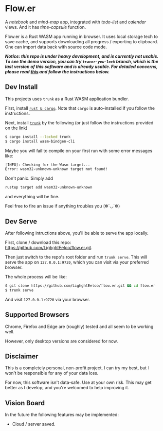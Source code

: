 # Flow.er

A *notebook* and *mind-map* app, integrated with *todo-list* and *calendar* views. And it has *time-capsule* function.

Flow.er is a Rust WASM app running in browser. It uses local storage tech to save cache, and supports downloading all progress / exporting to clipboard. One can import data back with source code mode.

***Notice: this repo is under heavy development, and is currently not usable. To see the demo version, you can try `tracer-yew-lock` branch, which is the last version of this software and is already usable. For detailed concerns, please read [this](https://github.com/LighghtEeloo/flow.er/issues/1#issuecomment-785710178) and follow the instructions below.***

## Dev Install

This projects uses `trunk` as a Rust WASM application bundler.

First, install [`rust & cargo`](https://www.rust-lang.org/learn/get-started). Note that `cargo` is auto-installed if you follow the instructions.

Next, install [`trunk`](https://github.com/thedodd/trunk) by the following (or just follow the instructions provided on the link)
```bash
$ cargo install --locked trunk
$ cargo install wasm-bindgen-cli
```

Maybe you will fail to compile on your first run with some error messages like:
```bash
[INFO]: Checking for the Wasm target...
Error: wasm32-unknown-unknown target not found!
```

Don't panic. Simply add
```bash
rustup target add wasm32-unknown-unknown
```
and everything will be fine.

Feel free to fire an issue if anything troubles you (❁´◡`❁)

## Dev Serve

After following intructions above, you'll be able to serve the app locally.

First, clone / download this repo: https://github.com/LighghtEeloo/flow.er.git.

Then just switch to the repo's root folder and run `trunk serve`. This will serve the app on `127.0.0.1:9720`, which you can visit via your preferred browser.

The whole process will be like:
```bash
$ git clone https://github.com/LighghtEeloo/flow.er.git && cd flow.er
$ trunk serve
```
And visit `127.0.0.1:9720` via your browser.

## Supported Browsers

Chrome, Firefox and Edge are (roughly) tested and all seem to be working well. 

However, only desktop versions are considered for now.

## Disclaimer

This is a completely personal, non-profit project. I can try my best, but I won't be responsible for any of your data loss. 

For now, this software isn't data-safe. Use at your own risk. This may get better as I develop, and you're welcomed to help improving it.

## Vision Board

In the future the following features may be implemented:
- Cloud / server saved.

